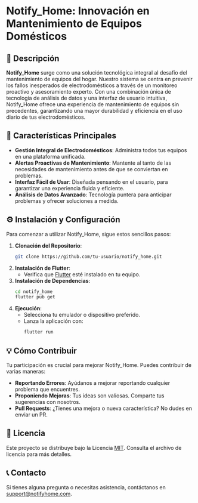 
# Notify_Home: Innovación en Mantenimiento de Equipos Domésticos

## 🌟 Descripción
**Notify_Home** surge como una solución tecnológica integral al desafío del mantenimiento de equipos del hogar. Nuestro sistema se centra en prevenir los fallos inesperados de electrodomésticos a través de un monitoreo proactivo y asesoramiento experto. Con una combinación única de tecnología de análisis de datos y una interfaz de usuario intuitiva, Notify_Home ofrece una experiencia de mantenimiento de equipos sin precedentes, garantizando una mayor durabilidad y eficiencia en el uso diario de tus electrodomésticos.

## 🚀 Características Principales
- **Gestión Integral de Electrodomésticos**: Administra todos tus equipos en una plataforma unificada.
- **Alertas Proactivas de Mantenimiento**: Mantente al tanto de las necesidades de mantenimiento antes de que se conviertan en problemas.
- **Interfaz Fácil de Usar**: Diseñada pensando en el usuario, para garantizar una experiencia fluida y eficiente.
- **Análisis de Datos Avanzado**: Tecnología puntera para anticipar problemas y ofrecer soluciones a medida.

## ⚙️ Instalación y Configuración
Para comenzar a utilizar Notify_Home, sigue estos sencillos pasos:

1. **Clonación del Repositorio**:
   ```bash
   git clone https://github.com/tu-usuario/notify_home.git
   ```
2. **Instalación de Flutter**:
   - Verifica que [Flutter](https://flutter.dev/docs/get-started/install) esté instalado en tu equipo.
3. **Instalación de Dependencias**:
   ```bash
   cd notify_home
   flutter pub get
   ```
4. **Ejecución**:
   - Selecciona tu emulador o dispositivo preferido.
   - Lanza la aplicación con:
     ```bash
     flutter run
     ```

## 💡 Cómo Contribuir
Tu participación es crucial para mejorar Notify_Home. Puedes contribuir de varias maneras:
- **Reportando Errores**: Ayúdanos a mejorar reportando cualquier problema que encuentres.
- **Proponiendo Mejoras**: Tus ideas son valiosas. Comparte tus sugerencias con nosotros.
- **Pull Requests**: ¿Tienes una mejora o nueva característica? No dudes en enviar un PR.

## 📄 Licencia
Este proyecto se distribuye bajo la Licencia [MIT](LICENSE). Consulta el archivo de licencia para más detalles.

## 📞 Contacto
Si tienes alguna pregunta o necesitas asistencia, contáctanos en [support@notifyhome.com](mailto:support@notifyhome.com).
#
